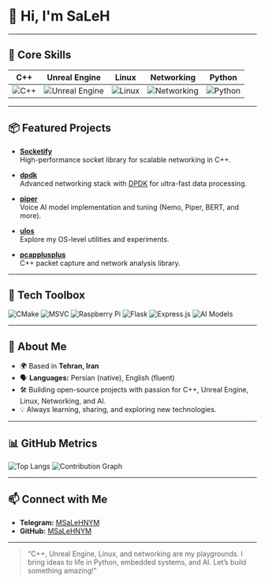 # 👋 Hi, I'm SaLeH
---

## 🚀 Core Skills

| C++ | Unreal Engine | Linux | Networking | Python |
| :--: | :--: | :--: | :--: | :--: |
| ![C++](https://img.shields.io/badge/-C++-00599C?logo=cplusplus&logoColor=white) | ![Unreal Engine](https://img.shields.io/badge/-Unreal%20Engine-313131?logo=unrealengine&logoColor=white) | ![Linux](https://img.shields.io/badge/-Linux-FCC624?logo=linux&logoColor=black) | ![Networking](https://img.shields.io/badge/-Networking-2C8EBB?logo=ethernet&logoColor=white) | ![Python](https://img.shields.io/badge/-Python-3776AB?logo=python&logoColor=white) |

---

## 📦 Featured Projects

- [**Socketify**](https://github.com/MSaLeHNYM/Socketify)  
  High-performance socket library for scalable networking in C++.

- [**dpdk**](https://github.com/MSaLeHNYM/dpdk)  
  Advanced networking stack with [DPDK](https://www.dpdk.org/) for ultra-fast data processing.

- [**piper**](https://github.com/MSaLeHNYM/piper)  
  Voice AI model implementation and tuning (Nemo, Piper, BERT, and more).

- [**ulos**](https://github.com/MSaLeHNYM/ulos)  
  Explore my OS-level utilities and experiments.

- [**pcapplusplus**](https://github.com/seladb/PcapPlusPlus)  
  C++ packet capture and network analysis library.

---

## 🧰 Tech Toolbox

![CMake](https://img.shields.io/badge/-CMake-064F8C?logo=cmake&logoColor=white)
![MSVC](https://img.shields.io/badge/-MSVC-0078D7?logo=visualstudio&logoColor=white)
![Raspberry Pi](https://img.shields.io/badge/-Raspberry%20Pi-C51A4A?logo=raspberrypi&logoColor=white)
![Flask](https://img.shields.io/badge/-Flask-000000?logo=flask&logoColor=white)
![Express.js](https://img.shields.io/badge/-Express.js-ffffff?logo=express&logoColor=black)
![AI Models](https://img.shields.io/badge/-AI%20Models-FF4500?logo=neuralnetwork&logoColor=white)

---

## 📍 About Me

- 🌍 Based in **Tehran, Iran**
- 🗣️ **Languages:** Persian (native), English (fluent)
- 🛠️ Building open-source projects with passion for C++, Unreal Engine, Linux, Networking, and AI.
- 💡 Always learning, sharing, and exploring new technologies.

---

## 📊 GitHub Metrics

![Top Langs](https://github-readme-stats.vercel.app/api/top-langs/?username=MSaLeHNYM&layout=compact&theme=radical)
![Contribution Graph](https://github-readme-activity-graph.cyclic.app/graph?username=MSaLeHNYM&theme=rogue)

---

## 📫 Connect with Me

- **Telegram:** [MSaLeHNYM](https://t.me/MSaLeHNYM)
- **GitHub:** [MSaLeHNYM](https://github.com/MSaLeHNYM)

---

> “C++, Unreal Engine, Linux, and networking are my playgrounds. I bring ideas to life in Python, embedded systems, and AI. Let’s build something amazing!”
